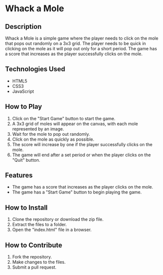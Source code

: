 # Whack a Mole

## Description
Whack a Mole is a simple game where the player needs to click on the mole that pops out randomly on a 3x3 grid. The player needs to be quick in clicking on the mole as it will pop out only for a short period. The game has a score that increases as the player successfully clicks on the mole.

## Technologies Used
- HTML5
- CSS3
- JavaScript

## How to Play
1. Click on the "Start Game" button to start the game.
2. A 3x3 grid of moles will appear on the canvas, with each mole represented by an image.
3. Wait for the mole to pop out randomly.
4. Click on the mole as quickly as possible.
5. The score will increase by one if the player successfully clicks on the mole.
6. The game will end after a set period or when the player clicks on the "Quit" button.

## Features
- The game has a score that increases as the player clicks on the mole.
- The game has a "Start Game" button to begin playing the game.

## How to Install
1. Clone the repository or download the zip file.
2. Extract the files to a folder.
3. Open the "index.html" file in a browser.

## How to Contribute
1. Fork the repository.
2. Make changes to the files.
3. Submit a pull request.
